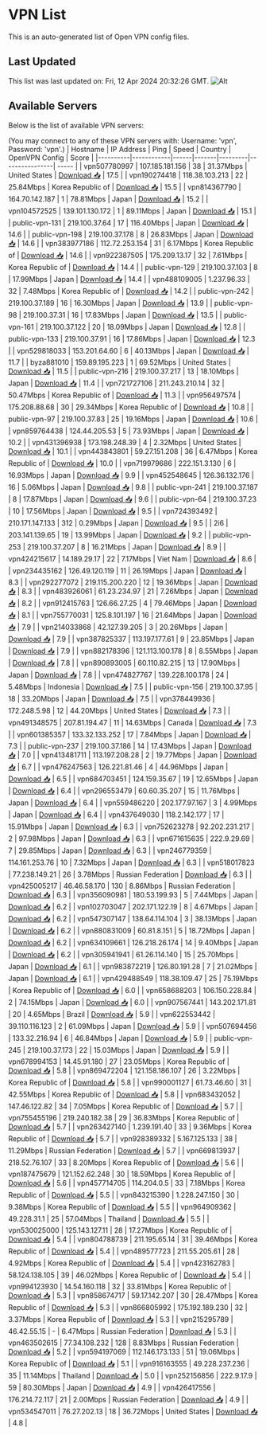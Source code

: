 # VPN List

This is an auto-generated list of Open VPN config files.

## Last Updated

This list was last updated on: Fri, 12 Apr 2024 20:32:26 GMT.
![Alt](https://repobeats.axiom.co/api/embed/186b98318ef1479477931607c1ad7d823f12451f.svg "Repobeats analytics image")

## Available Servers

Below is the list of available VPN servers:

(You may connect to any of these VPN servers with: Username: 'vpn', Password: 'vpn'.)
| Hostname | IP Address | Ping | Speed | Country | OpenVPN Config | Score |
|----------|------------|------|-------|---------|----------------| ----- |
| vpn507780997 | 107.185.181.156 | 38 | 31.37Mbps | United States | [Download 📥](./configs/server_0_US.ovpn) | 17.5 |
| vpn190274418 | 118.38.103.213 | 22 | 25.84Mbps | Korea Republic of | [Download 📥](./configs/server_1_KR.ovpn) | 15.5 |
| vpn814367790 | 164.70.142.187 | 1 | 78.81Mbps | Japan | [Download 📥](./configs/server_2_JP.ovpn) | 15.2 |
| vpn104572525 | 139.101.130.172 | 1 | 89.11Mbps | Japan | [Download 📥](./configs/server_3_JP.ovpn) | 15.1 |
| public-vpn-131 | 219.100.37.64 | 17 | 116.40Mbps | Japan | [Download 📥](./configs/server_4_JP.ovpn) | 14.6 |
| public-vpn-198 | 219.100.37.178 | 8 | 26.83Mbps | Japan | [Download 📥](./configs/server_5_JP.ovpn) | 14.6 |
| vpn383977186 | 112.72.253.154 | 31 | 6.17Mbps | Korea Republic of | [Download 📥](./configs/server_6_KR.ovpn) | 14.6 |
| vpn922387505 | 175.209.13.17 | 32 | 7.61Mbps | Korea Republic of | [Download 📥](./configs/server_7_KR.ovpn) | 14.4 |
| public-vpn-129 | 219.100.37.103 | 8 | 17.99Mbps | Japan | [Download 📥](./configs/server_8_JP.ovpn) | 14.4 |
| vpn488109005 | 1.237.96.33 | 32 | 7.48Mbps | Korea Republic of | [Download 📥](./configs/server_9_KR.ovpn) | 14.2 |
| public-vpn-242 | 219.100.37.189 | 16 | 16.30Mbps | Japan | [Download 📥](./configs/server_10_JP.ovpn) | 13.9 |
| public-vpn-98 | 219.100.37.31 | 16 | 17.83Mbps | Japan | [Download 📥](./configs/server_11_JP.ovpn) | 13.5 |
| public-vpn-161 | 219.100.37.122 | 20 | 18.09Mbps | Japan | [Download 📥](./configs/server_12_JP.ovpn) | 12.8 |
| public-vpn-133 | 219.100.37.91 | 16 | 17.86Mbps | Japan | [Download 📥](./configs/server_13_JP.ovpn) | 12.3 |
| vpn529818033 | 153.201.64.60 | 6 | 40.13Mbps | Japan | [Download 📥](./configs/server_14_JP.ovpn) | 11.7 |
| byza881010 | 159.89.195.223 | 1 | 69.52Mbps | United States | [Download 📥](./configs/server_15_US.ovpn) | 11.5 |
| public-vpn-216 | 219.100.37.217 | 13 | 18.10Mbps | Japan | [Download 📥](./configs/server_16_JP.ovpn) | 11.4 |
| vpn721727106 | 211.243.210.14 | 32 | 50.47Mbps | Korea Republic of | [Download 📥](./configs/server_17_KR.ovpn) | 11.3 |
| vpn956497574 | 175.208.88.68 | 30 | 29.34Mbps | Korea Republic of | [Download 📥](./configs/server_18_KR.ovpn) | 10.8 |
| public-vpn-97 | 219.100.37.83 | 25 | 19.16Mbps | Japan | [Download 📥](./configs/server_19_JP.ovpn) | 10.6 |
| vpn859764438 | 124.44.205.53 | 5 | 73.93Mbps | Japan | [Download 📥](./configs/server_20_JP.ovpn) | 10.2 |
| vpn431396938 | 173.198.248.39 | 4 | 2.32Mbps | United States | [Download 📥](./configs/server_21_US.ovpn) | 10.1 |
| vpn443843801 | 59.27.151.208 | 36 | 6.47Mbps | Korea Republic of | [Download 📥](./configs/server_22_KR.ovpn) | 10.0 |
| vpn719979686 | 222.151.3.130 | 6 | 16.93Mbps | Japan | [Download 📥](./configs/server_23_JP.ovpn) | 9.9 |
| vpn452548645 | 126.36.132.176 | 16 | 5.06Mbps | Japan | [Download 📥](./configs/server_24_JP.ovpn) | 9.8 |
| public-vpn-241 | 219.100.37.187 | 8 | 17.87Mbps | Japan | [Download 📥](./configs/server_25_JP.ovpn) | 9.6 |
| public-vpn-64 | 219.100.37.23 | 10 | 17.56Mbps | Japan | [Download 📥](./configs/server_26_JP.ovpn) | 9.5 |
| vpn724393492 | 210.171.147.133 | 312 | 0.29Mbps | Japan | [Download 📥](./configs/server_27_JP.ovpn) | 9.5 |
| 2i6 | 203.141.139.65 | 19 | 13.99Mbps | Japan | [Download 📥](./configs/server_28_JP.ovpn) | 9.2 |
| public-vpn-253 | 219.100.37.207 | 8 | 16.21Mbps | Japan | [Download 📥](./configs/server_29_JP.ovpn) | 8.9 |
| vpn424215617 | 14.189.29.17 | 22 | 7.17Mbps | Viet Nam | [Download 📥](./configs/server_30_VN.ovpn) | 8.6 |
| vpn234435162 | 126.49.120.119 | 11 | 26.19Mbps | Japan | [Download 📥](./configs/server_31_JP.ovpn) | 8.3 |
| vpn292277072 | 219.115.200.220 | 12 | 19.36Mbps | Japan | [Download 📥](./configs/server_32_JP.ovpn) | 8.3 |
| vpn483926061 | 61.23.234.97 | 21 | 7.26Mbps | Japan | [Download 📥](./configs/server_33_JP.ovpn) | 8.2 |
| vpn912415763 | 126.66.27.25 | 4 | 79.46Mbps | Japan | [Download 📥](./configs/server_34_JP.ovpn) | 8.1 |
| vpn755770031 | 125.8.101.197 | 16 | 21.64Mbps | Japan | [Download 📥](./configs/server_35_JP.ovpn) | 7.9 |
| vpn214033868 | 42.127.39.205 | 3 | 20.26Mbps | Japan | [Download 📥](./configs/server_36_JP.ovpn) | 7.9 |
| vpn387825337 | 113.197.177.61 | 9 | 23.85Mbps | Japan | [Download 📥](./configs/server_37_JP.ovpn) | 7.9 |
| vpn882178396 | 121.113.100.178 | 8 | 8.55Mbps | Japan | [Download 📥](./configs/server_38_JP.ovpn) | 7.8 |
| vpn890893005 | 60.110.82.215 | 13 | 17.90Mbps | Japan | [Download 📥](./configs/server_39_JP.ovpn) | 7.8 |
| vpn474827767 | 139.228.100.178 | 24 | 5.48Mbps | Indonesia | [Download 📥](./configs/server_40_ID.ovpn) | 7.5 |
| public-vpn-156 | 219.100.37.95 | 18 | 33.20Mbps | Japan | [Download 📥](./configs/server_41_JP.ovpn) | 7.5 |
| vpn378449936 | 172.248.5.98 | 12 | 44.20Mbps | United States | [Download 📥](./configs/server_42_US.ovpn) | 7.3 |
| vpn491348575 | 207.81.194.47 | 11 | 14.63Mbps | Canada | [Download 📥](./configs/server_43_CA.ovpn) | 7.3 |
| vpn601385357 | 133.32.133.252 | 17 | 7.84Mbps | Japan | [Download 📥](./configs/server_44_JP.ovpn) | 7.3 |
| public-vpn-237 | 219.100.37.186 | 14 | 17.43Mbps | Japan | [Download 📥](./configs/server_45_JP.ovpn) | 7.0 |
| vpn413481711 | 113.197.208.28 | 2 | 19.77Mbps | Japan | [Download 📥](./configs/server_46_JP.ovpn) | 6.7 |
| vpn476247563 | 126.221.81.46 | 4 | 44.96Mbps | Japan | [Download 📥](./configs/server_47_JP.ovpn) | 6.5 |
| vpn684703451 | 124.159.35.67 | 19 | 12.65Mbps | Japan | [Download 📥](./configs/server_48_JP.ovpn) | 6.4 |
| vpn296553479 | 60.60.35.207 | 15 | 11.76Mbps | Japan | [Download 📥](./configs/server_49_JP.ovpn) | 6.4 |
| vpn559486220 | 202.177.97.167 | 3 | 4.99Mbps | Japan | [Download 📥](./configs/server_50_JP.ovpn) | 6.4 |
| vpn437649030 | 118.2.142.177 | 17 | 15.91Mbps | Japan | [Download 📥](./configs/server_51_JP.ovpn) | 6.3 |
| vpn752623278 | 92.202.231.217 | 2 | 97.98Mbps | Japan | [Download 📥](./configs/server_52_JP.ovpn) | 6.3 |
| vpn671615635 | 222.9.29.69 | 7 | 29.85Mbps | Japan | [Download 📥](./configs/server_53_JP.ovpn) | 6.3 |
| vpn246779359 | 114.161.253.76 | 10 | 7.32Mbps | Japan | [Download 📥](./configs/server_54_JP.ovpn) | 6.3 |
| vpn518017823 | 77.238.149.21 | 26 | 3.78Mbps | Russian Federation | [Download 📥](./configs/server_55_RU.ovpn) | 6.3 |
| vpn425005217 | 46.46.58.170 | 130 | 8.86Mbps | Russian Federation | [Download 📥](./configs/server_56_RU.ovpn) | 6.3 |
| vpn356090981 | 180.53.199.93 | 5 | 7.44Mbps | Japan | [Download 📥](./configs/server_57_JP.ovpn) | 6.2 |
| vpn102703047 | 202.171.122.19 | 8 | 4.67Mbps | Japan | [Download 📥](./configs/server_58_JP.ovpn) | 6.2 |
| vpn547307147 | 138.64.114.104 | 3 | 38.13Mbps | Japan | [Download 📥](./configs/server_59_JP.ovpn) | 6.2 |
| vpn880831009 | 60.81.8.151 | 5 | 18.72Mbps | Japan | [Download 📥](./configs/server_60_JP.ovpn) | 6.2 |
| vpn634109661 | 126.218.26.174 | 14 | 9.40Mbps | Japan | [Download 📥](./configs/server_61_JP.ovpn) | 6.2 |
| vpn305941941 | 61.26.114.140 | 15 | 25.70Mbps | Japan | [Download 📥](./configs/server_62_JP.ovpn) | 6.1 |
| vpn983872219 | 126.80.191.28 | 7 | 21.02Mbps | Japan | [Download 📥](./configs/server_63_JP.ovpn) | 6.1 |
| vpn429488549 | 118.38.109.47 | 25 | 75.19Mbps | Korea Republic of | [Download 📥](./configs/server_64_KR.ovpn) | 6.0 |
| vpn658688203 | 106.150.228.84 | 2 | 74.15Mbps | Japan | [Download 📥](./configs/server_65_JP.ovpn) | 6.0 |
| vpn907567441 | 143.202.171.81 | 20 | 4.65Mbps | Brazil | [Download 📥](./configs/server_66_BR.ovpn) | 5.9 |
| vpn622553442 | 39.110.116.123 | 2 | 61.09Mbps | Japan | [Download 📥](./configs/server_67_JP.ovpn) | 5.9 |
| vpn507694456 | 133.32.216.94 | 6 | 46.84Mbps | Japan | [Download 📥](./configs/server_68_JP.ovpn) | 5.9 |
| public-vpn-245 | 219.100.37.173 | 22 | 15.03Mbps | Japan | [Download 📥](./configs/server_69_JP.ovpn) | 5.9 |
| vpn678994153 | 14.45.91.180 | 27 | 23.05Mbps | Korea Republic of | [Download 📥](./configs/server_70_KR.ovpn) | 5.8 |
| vpn869472204 | 121.158.186.107 | 26 | 3.22Mbps | Korea Republic of | [Download 📥](./configs/server_71_KR.ovpn) | 5.8 |
| vpn990001127 | 61.73.46.60 | 31 | 42.55Mbps | Korea Republic of | [Download 📥](./configs/server_72_KR.ovpn) | 5.8 |
| vpn683432052 | 147.46.122.82 | 34 | 7.05Mbps | Korea Republic of | [Download 📥](./configs/server_73_KR.ovpn) | 5.7 |
| vpn755455196 | 219.240.182.38 | 29 | 36.83Mbps | Korea Republic of | [Download 📥](./configs/server_74_KR.ovpn) | 5.7 |
| vpn263427140 | 1.239.191.40 | 33 | 9.36Mbps | Korea Republic of | [Download 📥](./configs/server_75_KR.ovpn) | 5.7 |
| vpn928389332 | 5.167.125.133 | 38 | 11.29Mbps | Russian Federation | [Download 📥](./configs/server_76_RU.ovpn) | 5.7 |
| vpn669813937 | 218.52.76.107 | 33 | 8.20Mbps | Korea Republic of | [Download 📥](./configs/server_77_KR.ovpn) | 5.6 |
| vpn187475679 | 121.152.62.248 | 30 | 18.59Mbps | Korea Republic of | [Download 📥](./configs/server_78_KR.ovpn) | 5.6 |
| vpn457714705 | 114.204.0.5 | 33 | 7.18Mbps | Korea Republic of | [Download 📥](./configs/server_79_KR.ovpn) | 5.5 |
| vpn843215390 | 1.228.247.150 | 30 | 9.38Mbps | Korea Republic of | [Download 📥](./configs/server_80_KR.ovpn) | 5.5 |
| vpn964909362 | 49.228.31.1 | 25 | 57.04Mbps | Thailand | [Download 📥](./configs/server_81_TH.ovpn) | 5.5 |
| vpn530025000 | 125.143.127.11 | 28 | 17.27Mbps | Korea Republic of | [Download 📥](./configs/server_82_KR.ovpn) | 5.4 |
| vpn804788739 | 211.195.65.14 | 31 | 39.46Mbps | Korea Republic of | [Download 📥](./configs/server_83_KR.ovpn) | 5.4 |
| vpn489577723 | 211.55.205.61 | 28 | 4.92Mbps | Korea Republic of | [Download 📥](./configs/server_84_KR.ovpn) | 5.4 |
| vpn423162783 | 58.124.138.105 | 39 | 46.02Mbps | Korea Republic of | [Download 📥](./configs/server_85_KR.ovpn) | 5.4 |
| vpn994123930 | 14.54.160.118 | 32 | 33.81Mbps | Korea Republic of | [Download 📥](./configs/server_86_KR.ovpn) | 5.3 |
| vpn858674717 | 59.17.142.207 | 30 | 28.47Mbps | Korea Republic of | [Download 📥](./configs/server_87_KR.ovpn) | 5.3 |
| vpn866805992 | 175.192.189.230 | 32 | 3.37Mbps | Korea Republic of | [Download 📥](./configs/server_88_KR.ovpn) | 5.3 |
| vpn215295789 | 46.42.55.15 | - | 6.47Mbps | Russian Federation | [Download 📥](./configs/server_89_RU.ovpn) | 5.3 |
| vpn463502615 | 77.34.108.232 | 128 | 8.83Mbps | Russian Federation | [Download 📥](./configs/server_90_RU.ovpn) | 5.2 |
| vpn594197069 | 112.146.173.133 | 51 | 19.06Mbps | Korea Republic of | [Download 📥](./configs/server_91_KR.ovpn) | 5.1 |
| vpn916163555 | 49.228.237.236 | 35 | 11.14Mbps | Thailand | [Download 📥](./configs/server_92_TH.ovpn) | 5.0 |
| vpn252156856 | 222.9.17.9 | 59 | 80.30Mbps | Japan | [Download 📥](./configs/server_93_JP.ovpn) | 4.9 |
| vpn426417556 | 176.214.72.117 | 21 | 2.00Mbps | Russian Federation | [Download 📥](./configs/server_94_RU.ovpn) | 4.9 |
| vpn534547011 | 76.27.202.13 | 18 | 36.72Mbps | United States | [Download 📥](./configs/server_95_US.ovpn) | 4.8 |
